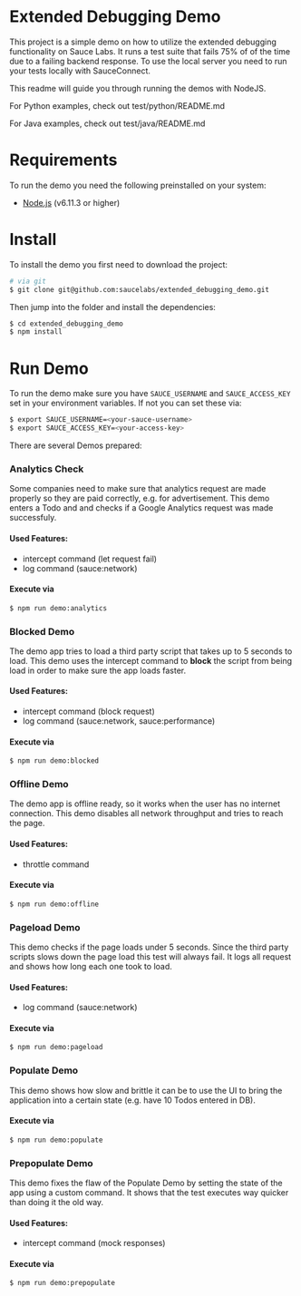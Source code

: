 Extended Debugging Demo
=======================

This project is a simple demo on how to utilize the extended debugging functionality on Sauce Labs. It runs a test suite that fails 75% of of the time due to a failing backend response. To use the local server you need to run your tests locally with SauceConnect.

This readme will guide you through running the demos with NodeJS.

For Python examples, check out test/python/README.md

For Java examples, check out test/java/README.md

# Requirements

To run the demo you need the following preinstalled on your system:

- [Node.js](https://nodejs.org/en/) (v6.11.3 or higher)

# Install

To install the demo you first need to download the project:

```sh
# via git
$ git clone git@github.com:saucelabs/extended_debugging_demo.git
```

Then jump into the folder and install the dependencies:

```sh
$ cd extended_debugging_demo
$ npm install
```

# Run Demo

To run the demo make sure you have `SAUCE_USERNAME` and `SAUCE_ACCESS_KEY` set in your environment variables. If not you can set these via:

```sh
$ export SAUCE_USERNAME=<your-sauce-username>
$ export SAUCE_ACCESS_KEY=<your-access-key>
```

There are several Demos prepared:

### Analytics Check

Some companies need to make sure that analytics request are made properly so they are paid correctly, e.g. for advertisement. This demo enters a Todo and and checks if a Google Analytics request was made successfuly.

#### Used Features:
- intercept command (let request fail)
- log command (sauce:network)

#### Execute via
```sh
$ npm run demo:analytics
```

### Blocked Demo

The demo app tries to load a third party script that takes up to 5 seconds to load. This demo uses the intercept command to __block__ the script from being load in order to make sure the app loads faster.

#### Used Features:
- intercept command (block request)
- log command (sauce:network, sauce:performance)

#### Execute via
```sh
$ npm run demo:blocked
```

### Offline Demo

The demo app is offline ready, so it works when the user has no internet connection. This demo disables all network throughput and tries to reach the page.

#### Used Features:
- throttle command

#### Execute via
```sh
$ npm run demo:offline
```

### Pageload Demo

This demo checks if the page loads under 5 seconds. Since the third party scripts slows down the page load this test will always fail. It logs all request and shows how long each one took to load.

#### Used Features:
- log command (sauce:network)

#### Execute via
```sh
$ npm run demo:pageload
```

### Populate Demo

This demo shows how slow and brittle it can be to use the UI to bring the application into a certain state (e.g. have 10 Todos entered in DB).

#### Execute via
```sh
$ npm run demo:populate
```

### Prepopulate Demo

This demo fixes the flaw of the Populate Demo by setting the state of the app using a custom command. It shows that the test executes way quicker than doing it the old way.

#### Used Features:
- intercept command (mock responses)

#### Execute via
```sh
$ npm run demo:prepopulate
```
